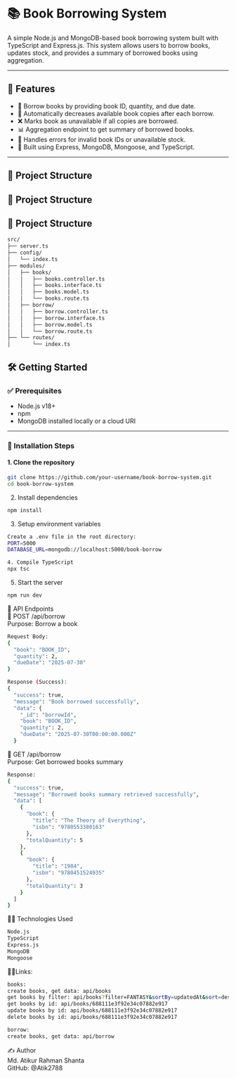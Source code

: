 
# 📚 Book Borrowing System

A simple Node.js and MongoDB-based book borrowing system built with TypeScript and Express.js. This system allows users to borrow books, updates stock, and provides a summary of borrowed books using aggregation.

---

## 🚀 Features

- 📖 Borrow books by providing book ID, quantity, and due date.
- 🧮 Automatically decreases available book copies after each borrow.
- ❌ Marks book as unavailable if all copies are borrowed.
- 📊 Aggregation endpoint to get summary of borrowed books.
- 🔁 Handles errors for invalid book IDs or unavailable stock.
- 🧪 Built using Express, MongoDB, Mongoose, and TypeScript.

---

## 📂 Project Structure

## 📁 Project Structure

## 📁 Project Structure

```bash
src/
├── server.ts
├── config/
│   └── index.ts
├── modules/
│   ├── books/
│   │   ├── books.controller.ts
│   │   ├── books.interface.ts
│   │   ├── books.model.ts
│   │   └── books.route.ts
│   ├── borrow/
│   │   ├── borrow.controller.ts
│   │   ├── borrow.interface.ts
│   │   ├── borrow.model.ts
│   │   └── borrow.route.ts
├── └── routes/
│       └── index.ts
```


## 🛠️ Getting Started

### ✅ Prerequisites

- Node.js v18+
- npm
- MongoDB installed locally or a cloud URI

---

### 🚀 Installation Steps

#### 1. Clone the repository

```bash
git clone https://github.com/your-username/book-borrow-system.git
cd book-borrow-system
```


2. Install dependencies
```bash
npm install
```

3. Setup environment variables
```bash
Create a .env file in the root directory:
PORT=5000
DATABASE_URL=mongodb://localhost:5000/book-borrow
```
```bash
4. Compile TypeScript
npx tsc
```

5. Start the server
```bash
npm run dev
```

🧪 API Endpoints <br>
🔹 POST /api/borrow <br>
Purpose: Borrow a book
```bash
Request Body:
{
  "book": "BOOK_ID",
  "quantity": 2,
  "dueDate": "2025-07-30"
}
```
```bash
Response (Success):
{
  "success": true,
  "message": "Book borrowed successfully",
  "data": {
    "_id": "borrowId",
    "book": "BOOK_ID",
    "quantity": 2,
    "dueDate": "2025-07-30T00:00:00.000Z"
  }
  ```



🔹 GET /api/borrow <br>
Purpose: Get borrowed books summary 
```bash
Response:
{
  "success": true,
  "message": "Borrowed books summary retrieved successfully",
  "data": [
    {
      "book": {
        "title": "The Theory of Everything",
        "isbn": "9780553380163"
      },
      "totalQuantity": 5
    },
    {
      "book": {
        "title": "1984",
        "isbn": "9780451524935"
      },
      "totalQuantity": 3
    }
  ]
}
```

🧑‍💻 Technologies Used
```bash
Node.js
TypeScript
Express.js
MongoDB
Mongoose
```
🧑‍💻Links:
```bash
books:
create books, get data: api/books
get books by filter: api/books?filter=FANTASY&sortBy=updatedAt&sort=desc&limit=2
get books by id: api/books/688111e3f92e34c07882e917
update books by id: api/books/688111e3f92e34c07882e917
delete books by id: api/books/688111e3f92e34c07882e917

borrow:
create books, get data: api/borrow
```


✍️ Author <br>
Md. Atikur Rahman Shanta<br>
GitHub: @Atik2788<br>